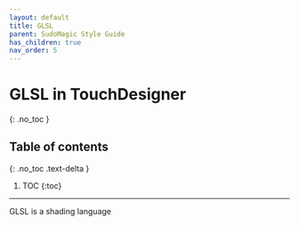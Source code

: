 ```yaml
---
layout: default
title: GLSL
parent: SudoMagic Style Guide
has_children: true
nav_order: 5
---
```


# GLSL in TouchDesigner
{: .no_toc }

## Table of contents
{: .no_toc .text-delta }

1. TOC
{:toc}

---

GLSL is a shading language
